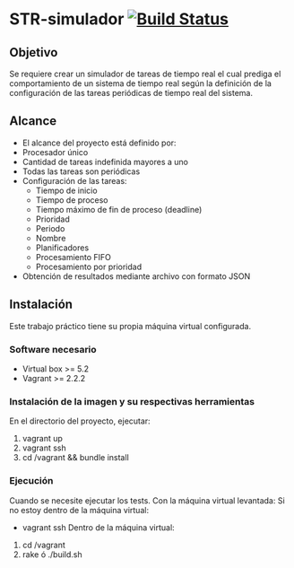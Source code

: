 # STR-simulador [![Build Status](https://travis-ci.com/joacomf/STR-simulador.svg?branch=master)](https://travis-ci.com/joacomf/STR-simulador)

## Objetivo
Se requiere crear un simulador de tareas de tiempo real el cual prediga el comportamiento de un sistema de tiempo real según la definición de la configuración de las tareas periódicas de tiempo real del sistema.

## Alcance
- El alcance del proyecto está definido por:
- Procesador único
- Cantidad de tareas indefinida mayores a uno
- Todas las tareas son periódicas
- Configuración de las tareas:
    - Tiempo de inicio
    - Tiempo de proceso
    - Tiempo máximo de fin de proceso (deadline)
    - Prioridad
    - Periodo
    - Nombre
    - Planificadores
    - Procesamiento FIFO
    - Procesamiento por prioridad
- Obtención de resultados mediante archivo con formato JSON


## Instalación
Este trabajo práctico tiene su propia máquina virtual configurada.

### Software necesario
- Virtual box >= 5.2
- Vagrant >= 2.2.2

### Instalación de la imagen y su respectivas herramientas
En el directorio del proyecto, ejecutar:
 1. vagrant up
 2. vagrant ssh
 3. cd /vagrant && bundle install
 
### Ejecución
Cuando se necesite ejecutar los tests. Con la máquina virtual levantada:
Si no estoy dentro de la máquina virtual:
 - vagrant ssh
Dentro de la máquina virtual:
 1. cd /vagrant
 2. rake ó ./build.sh

